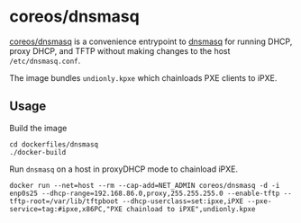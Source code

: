 
# coreos/dnsmasq

[coreos/dnsmasq](https://quay.io/repository/coreos/dnsmasq) is a convenience entrypoint to [dnsmasq](http://www.thekelleys.org.uk/dnsmasq/doc.html) for running DHCP, proxy DHCP, and TFTP without making changes to the host `/etc/dnsmasq.conf`.

The image bundles `undionly.kpxe` which chainloads PXE clients to iPXE.

## Usage

Build the image

    cd dockerfiles/dnsmasq
    ./docker-build

Run `dnsmasq` on a host in proxyDHCP mode to chainload iPXE.

    docker run --net=host --rm --cap-add=NET_ADMIN coreos/dnsmasq -d -i enp0s25 --dhcp-range=192.168.86.0,proxy,255.255.255.0 --enable-tftp --tftp-root=/var/lib/tftpboot --dhcp-userclass=set:ipxe,iPXE --pxe-service=tag:#ipxe,x86PC,"PXE chainload to iPXE",undionly.kpxe




